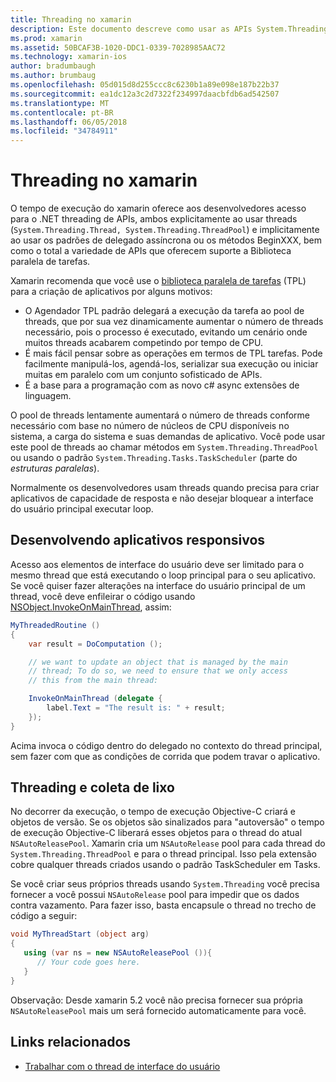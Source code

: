 ```yaml
---
title: Threading no xamarin
description: Este documento descreve como usar as APIs System.Threading em um aplicativo xamarin. Ele aborda a biblioteca paralela de tarefas, criação de aplicativos responsivos e coleta de lixo.
ms.prod: xamarin
ms.assetid: 50BCAF3B-1020-DDC1-0339-7028985AAC72
ms.technology: xamarin-ios
author: bradumbaugh
ms.author: brumbaug
ms.openlocfilehash: 05d015d8d255ccc8c6230b1a89e098e187b22b37
ms.sourcegitcommit: ea1dc12a3c2d7322f234997daacbfdb6ad542507
ms.translationtype: MT
ms.contentlocale: pt-BR
ms.lasthandoff: 06/05/2018
ms.locfileid: "34784911"
---
```

# <a name="threading-in-xamarinios"></a>Threading no xamarin

O tempo de execução do xamarin oferece aos desenvolvedores acesso para o .NET threading de APIs, ambos explicitamente ao usar threads (`System.Threading.Thread, System.Threading.ThreadPool`) e implicitamente ao usar os padrões de delegado assíncrona ou os métodos BeginXXX, bem como o total a variedade de APIs que oferecem suporte a Biblioteca paralela de tarefas.



Xamarin recomenda que você use o [biblioteca paralela de tarefas](http://msdn.microsoft.com/library/dd460717.aspx) (TPL) para a criação de aplicativos por alguns motivos:
-  O Agendador TPL padrão delegará a execução da tarefa ao pool de threads, que por sua vez dinamicamente aumentar o número de threads necessário, pois o processo é executado, evitando um cenário onde muitos threads acabarem competindo por tempo de CPU. 
-  É mais fácil pensar sobre as operações em termos de TPL tarefas. Pode facilmente manipulá-los, agendá-los, serializar sua execução ou iniciar muitas em paralelo com um conjunto sofisticado de APIs. 
-  É a base para a programação com as novo c# async extensões de linguagem. 


O pool de threads lentamente aumentará o número de threads conforme necessário com base no número de núcleos de CPU disponíveis no sistema, a carga do sistema e suas demandas de aplicativo. Você pode usar este pool de threads ao chamar métodos em `System.Threading.ThreadPool` ou usando o padrão `System.Threading.Tasks.TaskScheduler` (parte do *estruturas paralelas*).

Normalmente os desenvolvedores usam threads quando precisa para criar aplicativos de capacidade de resposta e não desejar bloquear a interface do usuário principal executar loop.

 <a name="Developing_Responsive_Applications" />


## <a name="developing-responsive-applications"></a>Desenvolvendo aplicativos responsivos

Acesso aos elementos de interface do usuário deve ser limitado para o mesmo thread que está executando o loop principal para o seu aplicativo. Se você quiser fazer alterações na interface do usuário principal de um thread, você deve enfileirar o código usando [NSObject.InvokeOnMainThread](https://developer.xamarin.com/api/type/Foundation.NSObject/), assim:

```csharp
MyThreadedRoutine ()  
{  
    var result = DoComputation ();  

    // we want to update an object that is managed by the main
    // thread; To do so, we need to ensure that we only access
    // this from the main thread:

    InvokeOnMainThread (delegate {  
        label.Text = "The result is: " + result;  
    });
}
```

Acima invoca o código dentro do delegado no contexto do thread principal, sem fazer com que as condições de corrida que podem travar o aplicativo.

 <a name="Threading_and_Garbage_Collection" />


## <a name="threading-and-garbage-collection"></a>Threading e coleta de lixo

No decorrer da execução, o tempo de execução Objective-C criará e objetos de versão. Se os objetos são sinalizados para "autoversão" o tempo de execução Objective-C liberará esses objetos para o thread do atual `NSAutoReleasePool`. Xamarin cria um `NSAutoRelease` pool para cada thread do `System.Threading.ThreadPool` e para o thread principal. Isso pela extensão cobre qualquer threads criados usando o padrão TaskScheduler em Tasks.

Se você criar seus próprios threads usando `System.Threading` você precisa fornecer a você possui `NSAutoRelease` pool para impedir que os dados contra vazamento. Para fazer isso, basta encapsule o thread no trecho de código a seguir:

```csharp
void MyThreadStart (object arg)
{
   using (var ns = new NSAutoReleasePool ()){
      // Your code goes here.
   }
}
```

Observação: Desde xamarin 5.2 você não precisa fornecer sua própria `NSAutoReleasePool` mais um será fornecido automaticamente para você.


## <a name="related-links"></a>Links relacionados

- [Trabalhar com o thread de interface do usuário](~/ios/user-interface/ios-ui/ui-thread.md)
